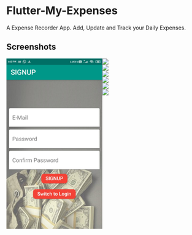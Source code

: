 # Flutter-My-Expenses

A Expense Recorder App. Add, Update and Track your Daily Expenses.

## Screenshots
<img align="left" src="Screenshots/signup.jpg" width="250">
<image align="left" src="Screenshots/login.jpg" width="250">
<image align="left" src="Screenshots/home.jpg" width="250">
<image align="left" src="Screenshots/add.jpg" width="250">
<image align="left" src="Screenshots/edit.jpg" width="250">
<image align="left" src="Screenshots/appdrawer.jpg" width="250">
<image align="left" src="Screenshots/search.jpg" width="250">
